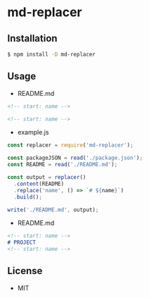 <!-- start:name -->

# md-replacer

<!-- end:name -->

## Installation

<!-- start: install -->

```bash
$ npm install -D md-replacer
```

<!-- end: install -->

## Usage

* README.md

```markdown
<!-- start: name -->

<!-- start: name -->
```

* example.js
```js
const replacer = require('md-replacer');

const packageJSON = read('./package.json');
const README = read('./README.md');

const output = replacer()
  .content(README)
  .replace('name', () => `# ${name}`)
  .build();

write('./README.md', output);
```

* README.md
```markdown
<!-- start: name -->
# PROJECT
<!-- start: name -->
```

## License

<!-- start: license -->

- MIT
<!-- end: license -->
